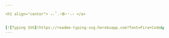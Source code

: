 ```yaml
---

<h1 align="center"> ✩₊˚.⋆🕸️⋆⁺₊✧ </a> 

  
[![Typing SVG](https://readme-typing-svg.herokuapp.com?font=Fira+Code&pause=1000&color=F2F7E5&width=435&lines=%D0%AF+%D0%B1%D0%B0%D0%BB%D0%B1%D0%B5%D1%81)](https://git.io/typing-svg)
---
```



